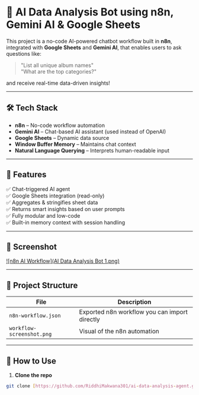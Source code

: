 # 🤖 AI Data Analysis Bot using n8n, Gemini AI & Google Sheets

This project is a no-code AI-powered chatbot workflow built in **n8n**, integrated with **Google Sheets** and **Gemini AI**, that enables users to ask questions like:
 
> "List all unique album names"  
> "What are the top categories?"

and receive real-time data-driven insights!

---

## 🛠 Tech Stack

- **n8n** – No-code workflow automation
- **Gemini AI** – Chat-based AI assistant (used instead of OpenAI)
- **Google Sheets** – Dynamic data source
- **Window Buffer Memory** – Maintains chat context
- **Natural Language Querying** – Interprets human-readable input

---

## 📌 Features

✅ Chat-triggered AI agent  
✅ Google Sheets integration (read-only)  
✅ Aggregates & stringifies sheet data  
✅ Returns smart insights based on user prompts  
✅ Fully modular and low-code  
✅ Built-in memory context with session handling

---

## 📸 Screenshot

[![n8n AI Workflow](AI Data Analysis Bot 1.png)](https://github.com/RiddhiMakwana301/AI-Data-Analysis-Bot/blob/main/AI%20Data%20Analysis%20Bot%201.png)

---

## 📂 Project Structure

| File | Description |
|------|-------------|
| `n8n-workflow.json` | Exported n8n workflow you can import directly |
| `workflow-screenshot.png` | Visual of the n8n automation |

---

## 🚀 How to Use

1. **Clone the repo**  
```bash
git clone [https://github.com/RiddhiMakwana301/ai-data-analysis-agent.git](https://github.com/RiddhiMakwana301/AI-Data-Analysis-Bot.git)
